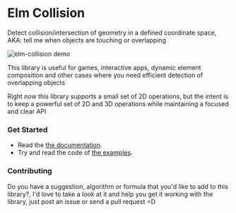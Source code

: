 # Elm Collision

Detect collision/intersection of geometry in a defined coordinate space, AKA: tell me when objects are touching or overlapping

![elm-collision demo](https://raw.githubusercontent.com/burabure/elm-collision/master/elm-collision.gif)

This library is useful for games, interactive apps, dynamic element composition and other cases where you need efficient detection of overlapping objects

Right now this library supports a small set of 2D operations, but the intent is to keep a powerful set of 2D and 3D operations while maintaining a focused and clear API


### Get Started

- Read the [the documentation][docs].
- Try and read the code of [the examples][examples].

[docs]: http://package.elm-lang.org/packages/burabure/elm-collision/latest/
[examples]:
https://github.com/burabure/elm-collision/tree/master/examples


### Contributing

Do you have a suggestion, algorithm or formula that you'd like to add to this library?, I'd love to take a look at it and help you get it working with the library, just post an issue or send a pull request =D
